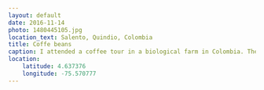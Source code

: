 ```yaml
---
layout: default
date: 2016-11-14
photo: 1480445105.jpg
location_text: Salento, Quindio, Colombia
title: Coffe beans
caption: I attended a coffee tour in a biological farm in Colombia. They explained us the whole concept about farming those coffee beans. The different plants and trees they use to control the quality of the coffee. For example orange trees to adjust the acidity of the beans and pineapple trees to distract the bugs from the coffee beans.
location:
    latitude: 4.637376
    longitude: -75.570777
---
```

